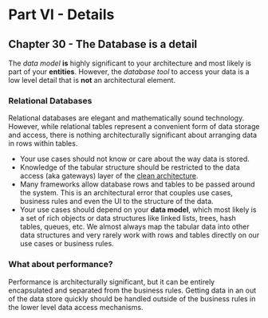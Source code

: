 # Part VI - Details

## Chapter 30 - The Database is a detail

The *data model* **is** highly significant to your architecture and most
likely is part of your **entities**. However, the *database tool* to
access your data is a low level detail that is **not** an architectural
element.

### Relational Databases

Relational databases are elegant and mathematically sound technology.
However, while relational tables represent a convenient form of data
storage and access, there is nothing architecturally significant about
arranging data in rows within tables.

- Your use cases should not know or care about the way data is
  stored.
- Knowledge of the tabular structure should be restricted to the data
  access (aka gateways) layer of the
  [clean architecture](part-5-2-architecture.md#chapter-22---the-clean-architecture).
- Many frameworks allow database rows and tables to be passed around the
  system. This is an architectural error that couples use cases,
  business rules and even the UI to the structure of the data.
- Your use cases should depend on your **data model**, which most likely
  is a set of rich objects or data structures like linked lists, trees,
  hash tables, queues, etc. We almost always map the tabular data into
  other data structures and very rarely work with rows and tables
  directly on our use cases or business rules.


### What about performance?

Performance is architecturally significant, but it can be
entirely encapsulated and separated from the business rules. Getting
data in an out of the data store quickly should be handled outside of
the business rules in the lower level data access mechanisms.

